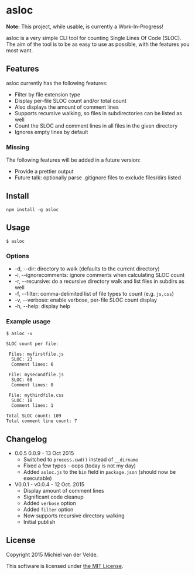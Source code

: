 
# asloc

**Note:** This project, while usable, is currently a Work-In-Progress!

asloc is a very simple CLI tool for counting Single Lines Of Code (SLOC). The aim of the tool is to be as easy to use as possible, with the features you most want.

## Features

asloc currently has the following features:

* Filter by file extension type
* Display per-file SLOC count and/or total count
* Also displays the amount of comment lines
* Supports recursive walking, so files in subdirectories can be listed as well
* Count the SLOC and comment lines in all files in the given directory
* Ignores empty lines by default

### Missing

The following features will be added in a future version:

* Provide a prettier output
* Future talk: optionally parse .gitignore files to exclude files/dirs listed

## Install

```
npm install -g asloc
```

## Usage

```
$ asloc
```

### Options

* -d, --dir: directory to walk (defaults to the current directory)
* -i, --ignorecomments: ignore comments when calculating SLOC count
* -r, --recursive: do a recursive directory walk and list files in subdirs as well
* -f, --filter: comma-delimited list of file types to count (e.g. `js,css`)
* -v, --verbose: enable verbose, per-file SLOC count display
* -h, --help: display help

### Example usage

```
$ asloc -v
```

```
SLOC count per file:

 Files: myfirstfile.js
  SLOC: 23
  Comment lines: 6

 File: mysecondfile.js
  SLOC: 68
  Comment lines: 0

 File: mythirdfile.css
  SLOC: 18
  Comment lines: 1

Total SLOC count: 109
Total comment line count: 7
```

## Changelog

* 0.0.5 0.0.9 - 13 Oct 2015
  * Switched to `process.cwd()` instead of `__dirname`
  * Fixed a few typos - oops (today is not my day)
  * Added `asloc.js` to the `bin` field in `package.json` (should now be executable)
* V0.0.1 - v0.0.4 - 12 Oct. 2015
  * Display amount of comment lines
  * Significant code cleanup
  * Added `verbose` option
  * Added `filter` option
  * Now supports recursive directory walking
  * Initial publish

## License

Copyright 2015 Michiel van der Velde.

This software is licensed under [the MIT License](LICENSE).
